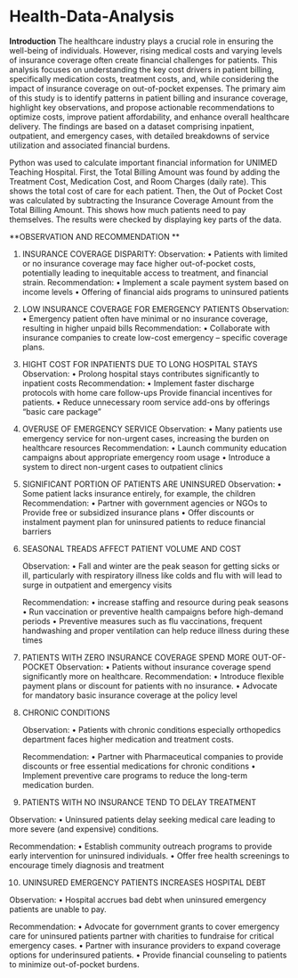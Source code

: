 # Health-Data-Analysis
**Introduction**
The healthcare industry plays a crucial role in ensuring the well-being of individuals. However, rising medical costs and varying levels of insurance coverage often create financial challenges for patients. This analysis focuses on understanding the key cost drivers in patient billing, specifically medication costs, treatment costs, and, while considering the impact of insurance coverage on out-of-pocket expenses.
The primary aim of this study is to identify patterns in patient billing and insurance coverage, highlight key observations, and propose actionable recommendations to optimize costs, improve patient affordability, and enhance overall healthcare delivery. The findings are based on a dataset comprising inpatient, outpatient, and emergency cases, with detailed breakdowns of service utilization and associated financial burdens.

Python was used to calculate important financial information for UNIMED Teaching Hospital. First, the Total Billing Amount was found by adding the Treatment Cost, Medication Cost, and Room Charges (daily rate). This shows the total cost of care for each patient. Then, the Out of Pocket Cost was calculated by subtracting the Insurance Coverage Amount from the Total Billing Amount. This shows how much patients need to pay themselves. The results were checked by displaying key parts of the data.

**OBSERVATION AND RECOMMENDATION
**
1.	INSURANCE COVERAGE DISPARITY:
Observation: 
•	Patients with limited or no insurance coverage may face higher out-of-pocket costs, potentially leading to inequitable access to treatment, and financial strain.
Recommendation: 
•	Implement a scale payment system based on income levels 
•	Offering of financial aids programs to uninsured patients 

2.	LOW INSURANCE COVERAGE FOR EMERGENCY PATIENTS 
	Observation: 
•	Emergency patient often have minimal or no insurance coverage, resulting in higher unpaid bills 
	Recommendation: 
•	Collaborate with insurance companies to create low-cost emergency – specific coverage plans.

3.	HIGHT COST FOR INPATIENTS DUE TO LONG HOSPITAL STAYS 
	Observation:
•	Prolong hospital stays contributes significantly to inpatient costs 
	Recommendation:
•	Implement faster discharge protocols with home care follow-ups 
Provide financial incentives for patients.
•	Reduce unnecessary room service add-ons by offerings “basic care package”



4.	OVERUSE OF EMERGENCY SERVICE 
	Observation:
•	Many patients use emergency service for non-urgent cases, increasing the burden on healthcare resources 
	Recommendation:
•	Launch community education campaigns about appropriate emergency room usage 
•	Introduce a system to direct non-urgent cases to outpatient clinics

5.	SIGNIFICANT PORTION OF PATIENTS ARE UNINSURED 
	Observation: 
•	Some patient lacks insurance entirely, for example, the children
	Recommendation: 
•	Partner with government agencies or NGOs to Provide free or subsidized insurance plans 
•	Offer discounts or instalment payment plan for uninsured patients to reduce financial barriers 



6.	SEASONAL TREADS AFFECT PATIENT VOLUME AND COST 

	Observation: 
•	Fall and winter are the peak season for getting sicks or ill, particularly with respiratory illness like colds and flu with will lead to surge in outpatient and emergency visits

	Recommendation: 
•	increase staffing and resource during peak seasons 
•	Run vaccination or preventive health campaigns before high-demand periods 
•	Preventive measures such as flu vaccinations, frequent handwashing and proper ventilation can help reduce illness during these times 

7.	PATIENTS WITH ZERO INSURANCE COVERAGE SPEND MORE OUT-OF-POCKET 
	Observation:
•	Patients without insurance coverage spend significantly more on healthcare.
	Recommendation: 
•	Introduce flexible payment plans or discount for patients with no insurance.
•	Advocate for mandatory basic insurance coverage at the policy level
8.	CHRONIC CONDITIONS

	Observation:
•	Patients with chronic conditions especially orthopedics department faces higher medication and treatment costs.

	Recommendation: 
•	Partner with Pharmaceutical companies to provide discounts or free essential medications for chronic conditions 
•	Implement preventive care programs to reduce the long-term medication burden.


9.	PATIENTS WITH NO INSURANCE TEND TO DELAY TREATMENT 

Observation:
•	Uninsured patients delay seeking medical care leading to more severe (and expensive) conditions.

Recommendation: 
•	Establish community outreach programs to provide early intervention for uninsured individuals.
•	Offer free health screenings to encourage timely diagnosis and treatment




10.	UNINSURED EMERGENCY PATIENTS INCREASES HOSPITAL DEBT 
 
Observation: 
•	Hospital accrues bad debt when uninsured emergency patients are unable to pay.

Recommendation: 
•	Advocate for government grants to cover emergency care for uninsured patients 
	partner with charities to fundraise for critical emergency cases.
•	Partner with insurance providers to expand coverage options for underinsured patients.
•	Provide financial counseling to patients to minimize out-of-pocket burdens.
